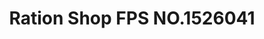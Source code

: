 ---
title: "Ration Shop FPS NO.1526041"
url: /kanjirappally/ration-shop-fps-no-1526041/
shop: shop
---